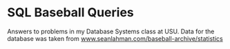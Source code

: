 # SQL Baseball Queries

Answers to problems in my Database Systems class at USU. Data for the database was taken from www.seanlahman.com/baseball-archive/statistics
